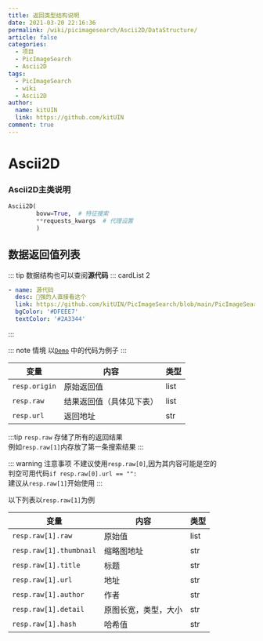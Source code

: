 ```yaml
---
title: 返回类型结构说明
date: 2021-03-20 22:16:36
permalink: /wiki/picimagesearch/Ascii2D/DataStructure/
article: false
categories:
  - 项目
  - PicImageSearch
  - Ascii2D
tags:
  - PicImageSearch
  - wiki
  - Ascii2D
author: 
  name: kitUIN
  link: https://github.com/kitUIN
comment: true
---
```

# Ascii2D

### Ascii2D主类说明
```python
Ascii2D(
        bovw=True,  # 特征搜索
        **requests_kwargs  # 代理设置
        )
```
## 数据返回值列表

::: tip
数据结构也可以查阅**源代码**
::: cardList 2
```yaml
- name: 源代码
  desc: 🚀强的人直接看这个
  link: https://github.com/kitUIN/PicImageSearch/blob/main/PicImageSearch/model/ascii2d.py
  bgColor: '#DFEEE7'
  textColor: '#2A3344'
```
:::

::: note 情境
以[`Demo`](/wiki/picimagesearch/Ascii2D/Demo#示例) 中的代码为例子
:::

| 变量            | 内容           | 类型   |
|---------------|--------------|------|
| `resp.origin` | 原始返回值        | list |
| `resp.raw`    | 结果返回值（具体见下表） | list |
| `resp.url`    | 返回地址         | str  |

:::tip
`resp.raw` 存储了所有的返回结果  
例如`resp.raw[1]`内存放了第一条搜索结果
:::
  
::: warning 注意事项
不建议使用`resp.raw[0]`,因为其内容可能是空的  
判空可用代码`if resp.raw[0].url == "":`  
建议从`resp.raw[1]`开始使用
:::


以下列表以`resp.raw[1]`为例


| 变量                      | 内容         | 类型   |
|-------------------------|------------|------|
| `resp.raw[1].raw`       | 原始值        | list |
| `resp.raw[1].thumbnail` | 缩略图地址      | str  |
| `resp.raw[1].title`     | 标题         | str  |
| `resp.raw[1].url`       | 地址         | str  |
| `resp.raw[1].author`    | 作者         | str  |
| `resp.raw[1].detail`    | 原图长宽，类型，大小 | str  |
| `resp.raw[1].hash`    | 哈希值        | str  |

